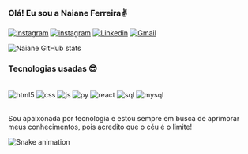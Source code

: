 
### Olá! Eu sou a Naiane Ferreira✌️

[![instagram](https://img.shields.io/badge/website-000000?style=for-the-badge&logo=About.me&logoColor=white)](https://portifolio-naianeferreira.vercel.app)
[![instagram](https://img.shields.io/badge/Instagram-E4405F?style=for-the-badge&logo=instagram&logoColor=white)](https://www.instagram.com/eunaianefer/)
[![Linkedin](https://img.shields.io/badge/LinkedIn-0077B5?style=for-the-badge&logo=linkedin&logoColor=white)](https://www.linkedin.com/in/naiane-ferreira)
[![Gmail](https://img.shields.io/badge/Gmail-D14836?style=for-the-badge&logo=gmail&logoColor=white)](mailto:naianeferreiradev@gmail.com)

![Naiane GitHub stats](https://github-readme-stats.vercel.app/api?username=Naianefer&show_icons=true&theme=radical)

### Tecnologias usadas 😎

<div style="display: inline_block"><br/>
    <img align="center" alt="html5" src="https://img.shields.io/badge/HTML5-E34F26?style=for-the-badge&logo=html5&logoColor=white"/>
     <img align="center" alt="css" src="https://img.shields.io/badge/CSS3-1572B6?style=for-the-badge&logo=css3&logoColor=white"/>
      <img align="center" alt="js" src="https://img.shields.io/badge/JavaScript-F7DF1E?style=for-the-badge&logo=javascript&logoColor=black"/>
      <img align="center" alt="py" src="https://img.shields.io/badge/Python-14354C?style=for-the-badge&logo=python&logoColor=white"/>
      <img align="center" alt="react" src="https://img.shields.io/badge/React-20232A?style=for-the-badge&logo=react&logoColor=61DAFB"/>
      <img align="center" alt="sql" src="https://img.shields.io/badge/Microsoft%20SQL%20Server-CC2927?style=for-the-badge&logo=microsoft%20sql%20server&logoColor=white"/>
      <img align="center" alt="mysql" src="https://img.shields.io/badge/MySQL-005C84?style=for-the-badge&logo=mysql&logoColor=white"/>
</div><br/>

Sou apaixonada por tecnologia e estou sempre em busca de aprimorar meus conhecimentos, pois acredito que o céu é o limite!

![Snake animation](https://github.com/Naianefer/Naianefer/blob/output/github-contribution-grid-snake.svg)

